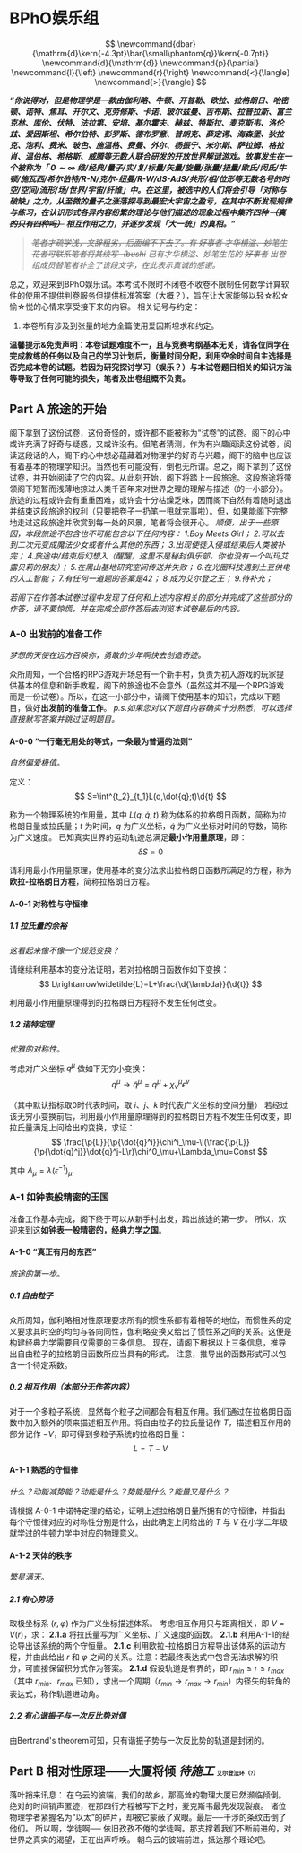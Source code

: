 # BPhO娱乐组

$$
    \newcommand{dbar}{\mathrm{d}\kern{-4.3pt}\bar{\small\phantom{q}}\kern{-0.7pt}}
    \newcommand{d}{\mathrm{d}}
    \newcommand{p}{\partial}
    \newcommand{l}{\left}
    \newcommand{r}{\right}
    \newcommand{<}{\langle}
    \newcommand{>}{\rangle}
$$

***“你说得对，但是物理学是一款由伽利略、牛顿、开普勒、欧拉、拉格朗日、哈密顿、诺特、焦耳、开尔文、克劳修斯、卡诺、玻尔兹曼、吉布斯、拉普拉斯、富兰克林、库伦、伏特、法拉第、安培、基尔霍夫、赫兹、特斯拉、麦克斯韦、洛伦兹、爱因斯坦、希尔伯特、彭罗斯、德布罗意、普朗克、薛定谔、海森堡、狄拉克、泡利、费米、玻色、施温格、费曼、外尔、杨振宁、米尔斯、萨拉姆、格拉肖、温伯格、希格斯、威腾等无数人联合研发的开放世界解谜游戏。故事发生在一个被称为「 $0\sim\infty$ 维/经典/量子/实/复/标量/矢量/旋量/张量/扭量/欧氏/闵氏/牛顿/施瓦西/希尔伯特/R-N/克尔-纽曼/R-W/dS-AdS/共形/相/位形等无数名号的时空/空间/流形/场/世界/宇宙/纤维」中。在这里，被选中的人们将会引导「对称与破缺」之力，从至微的量子之涨落探寻到最宏大宇宙之盈亏，在其中不断发现规律与练习，在认识形式各异内容纷繁的理论与他们描述的现象过程中集齐四种 ~~（真的只有四种吗）~~ 相互作用之力，并逐步发现「大一统」的真相。”***
> *~~笔者才疏学浅，文辞粗劣，后面编不下去了。有 ~~好事者~~ 才华横溢、妙笔生花者可联系笔者将其续写（bushi~~*
> *已有才华横溢、妙笔生花的 ~~好事者~~ 出卷组成员替笔者补全了该段文字，在此表示真诚的感谢。*

总之，欢迎来到BPhO娱乐试。本考试不限时不闭卷不收卷不限制任何数学计算软件的使用不提供判卷服务但提供标准答案（大概？），旨在让大家能够以轻☆松☆愉☆悦的心情来享受接下来的内容。
相关记号与约定：

1. 本卷所有涉及到张量的地方全篇使用爱因斯坦求和约定。

**温馨提示&免责声明：本卷试题难度不一，且与竞赛考纲基本无关，请各位同学在完成教练的任务以及自己的学习计划后，衡量时间分配，利用空余时间自主选择是否完成本卷的试题。若因为研究探讨学习（娱乐？）与本试卷题目相关的知识方法等导致了任何可能的损失，笔者及出卷组概不负责。**

## Part A 旅途的开始

阁下拿到了这份试卷，这份奇怪的，或许都不能被称为“试卷”的试卷。阁下的心中或许充满了好奇与疑惑，又或许没有。但笔者猜测，作为有兴趣阅读这份试卷，阅读这段话的人，阁下的心中想必蕴藏着对物理学的好奇与兴趣，阁下的脑中也应该有着基本的物理学知识。当然也有可能没有，倒也无所谓。总之，阁下拿到了这份试卷，并开始阅读了它的内容。从此刻开始，阁下将踏上一段旅途。这段旅途将带领阁下短暂而浅薄地掠过人类千百年来对世界之理的理解与描述（的一小部分）。旅途的过程或许会有重重困难，或许会十分枯燥乏味，因而阁下自然有着随时退出并结束这段旅途的权利（只要把卷子一扔笔一甩就完事啦）。但，如果能阁下完整地走过这段旅途并欣赏到每一处的风景，笔者将会很开心。
*顺便，出于一些原因，本段旅途不包含也不可能包含以下任何内容：
1.Boy Meets Girl；
2.可以去到二次元变成魔法少女或者什么其他的东西；
3.出现使徒入侵或结束后人类被补完；
4.旅途中/结束后幻想入（醒醒，这里不是秘封俱乐部，你也没有一个叫玛艾露贝莉的朋友）；
5.在黑山基地研究空间传送并失败；
6.在光圈科技遇到土豆供电的人工智能；
7.有任何一道题的答案是42；
8.成为艾尔登之王；
9.待补充；*

*若阁下在作答本试卷过程中发现了任何和上述内容相关的部分并完成了这些部分的作答，请不要惊慌，并在完成全部作答后去浏览本试卷最后的内容。*

### A-0 出发前的准备工作

*梦想的天使在远方召唤你，勇敢的少年啊快去创造奇迹。*

众所周知，一个合格的RPG游戏开场总有一个新手村，负责为初入游戏的玩家提供基本的信息和新手教程，阁下的旅途也不会意外（虽然这并不是一个RPG游戏而是一份试卷）。所以，在这一小部分中，请阁下使用基本的知识，完成以下题目，做好**出发前的准备工作**。
*p.s.如果您对以下题目内容确实十分熟悉，可以选择直接默写答案并跳过证明题目。*

#### A-0-0 “一行毫无用处的等式，一条最为普遍的法则”

*自然偏爱极值。*

定义：
    $$
        S=\int^{t_2}_{t_1}L(q,\dot{q};t)\d{t}
    $$

称为一个物理系统的作用量，其中 $L(q,\dot{q};t)$ 称为体系的拉格朗日函数，简称为拉格朗日量或拉氏量；$t$ 为时间，$q$ 为广义坐标，$\dot{q}$ 为广义坐标对时间的导数，简称为广义速度。
已知真实世界的运动轨迹总满足**最小作用量原理**，即：
    $$
        \delta{S}=0
    $$

请利用最小作用量原理，使用基本的变分法求出拉格朗日函数所满足的方程，称为**欧拉-拉格朗日方程**，简称拉格朗日方程。

#### A-0-1 对称性与守恒律

##### 1.1 拉氏量的余裕

*这看起来像不像一个规范变换？*

请继续利用基本的变分法证明，若对拉格朗日函数作如下变换：
    $$
        L\rightarrow\widetilde{L}=L+\frac{\d{\lambda}}{\d{t}}
    $$

利用最小作用量原理得到的拉格朗日方程将不发生任何改变。

##### 1.2 诺特定理

*优雅的对称性。*

考虑对广义坐标 $q^\mu$ 做如下无穷小变换：
    $$
        q^\mu\rightarrow\widetilde{q}^\mu=q^\mu+\chi^\mu_\nu\epsilon^\nu
    $$

（其中默认指标取0时代表时间，取 $i、j、k$ 时代表广义坐标的空间分量）
若经过该无穷小变换前后，利用最小作用量原理得到的拉格朗日方程不发生任何改变，即拉氏量满足上问给出的变换，求证：
    $$
        \frac{\p{L}}{\p{\dot{q}^i}}\chi^i_\mu-\l(\frac{\p{L}}{\p{\dot{q}^j}}\dot{q}^j-L\r)\chi^0_\mu+\Lambda_\mu=Const
    $$

其中 $\Lambda_\mu=\lambda(\epsilon^{-1})_\mu$.

### A-1 如钟表般精密的王国

准备工作基本完成，阁下终于可以从新手村出发，踏出旅途的第一步。
所以，欢迎来到这**如钟表一般精密的，经典力学之国**。

#### A-1-0 “真正有用的东西”

*旅途的第一步。*

##### 0.1 自由粒子

众所周知，伽利略相对性原理要求所有的惯性系都有着相等的地位，而惯性系的定义要求其时空的均匀与各向同性，伽利略变换又给出了惯性系之间的关系。这便是构建经典力学需要且仅需要的三条信息。
现在，请阁下根据以上三条信息，推导出自由粒子的拉格朗日函数所应当具有的形式。
注意，推导出的函数形式可以包含一个待定系数。

##### 0.2 相互作用（本部分无作答内容）

对于一个多粒子系统，显然每个粒子之间都会有相互作用。我们通过在拉格朗日函数中加入额外的项来描述相互作用。将自由粒子的拉氏量记作 $T$，描述相互作用的部分记作 $-V$，即可得到多粒子系统的拉格朗日量：
    $$
        L=T-V
    $$

#### A-1-1 熟悉的守恒律

*什么？动能减势能？动能是什么？势能是什么？能量又是什么？*

请根据 A-0-1 中诺特定理的结论，证明上述拉格朗日量所拥有的守恒律，并指出每个守恒律对应的对称性分别是什么，由此确定上问给出的 $T$ 与 $V$ 在小学二年级就学过的牛顿力学中对应的物理意义。

#### A-1-2 天体的秩序

*繁星满天。*

##### 2.1 有心势场

取极坐标系 $(r,\varphi)$ 作为广义坐标描述体系。
考虑相互作用只与距离相关，即 $V=V(r)$，求：
**2.1.a** 将拉氏量写为广义坐标、广义速度的函数。
**2.1.b** 利用A-1-1的结论导出该系统的两个守恒量。
**2.1.c** 利用欧拉-拉格朗日方程导出该体系的运动方程，并由此给出 $r$ 和 $\varphi$ 之间的关系。注意：若最终表达式中包含无法求解的积分，可直接保留积分式作为答案。
**2.1.d** 假设轨道是有界的，即 $r_{min}\leq{r}\leq{r_{max}}$ （其中 $r_{min}$、$r_{max}$ 已知），求出一个周期（$r_{min}\rightarrow r_{max}\rightarrow r_{min}$）内径矢的转角的表达式，称作轨道进动角。

##### 2.2 有心谐振子与一次反比势对偶

由Bertrand's theorem可知，只有谐振子势与一次反比势的轨道是封闭的。

## Part B 相对性原理——大厦将倾 *待施工* <font face="黑体" size=0.2>艾尔登法环（?）</font>

落叶捎来讯息：
在乌云的彼端，我们的故乡，那高耸的物理大厦已然濒临倾倒。
绝对的时间销声匿迹，在那四行方程被写下之时，麦克斯韦最先发现裂痕。
诸位物理学者紧握名为“以太”的碎片，却被它蒙蔽了双眼。最后──干涉的条纹击倒了他们。
所以啊，学徒啊── 依旧孜孜不倦的学徒啊。那支撑着我们不断前进的，对世界之真实的渴望，正在出声呼唤。
朝乌云的彼端前进，抵达那个理论吧。
